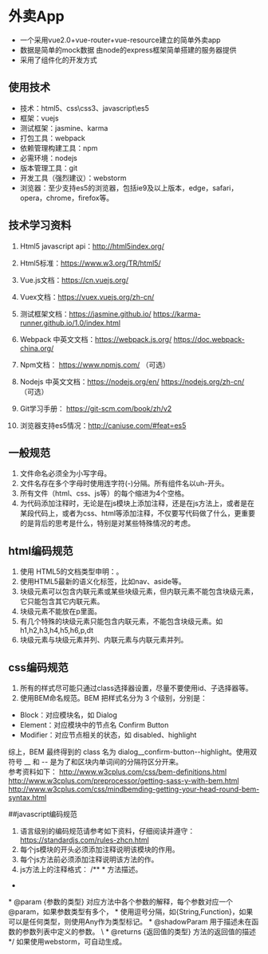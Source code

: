 # 外卖App
<ul>
<li> 一个采用vue2.0+vue-router+vue-resource建立的简单外卖app</br></li>
 <li>数据是简单的mock数据 由node的express框架简单搭建的服务器提供</li>
 <li>采用了组件化的开发方式</li>
</ul>

## 使用技术

* 技术：html5、css\css3、javascript\es5
* 框架：vuejs
* 测试框架：jasmine、karma
* 打包工具：webpack
* 依赖管理构建工具：npm
* 必需环境：nodejs
* 版本管理工具：git
* 开发工具（强烈建议）：webstorm
* 浏览器：至少支持es5的浏览器，包括ie9及以上版本，edge，safari，opera，chrome，firefox等。

## 技术学习资料

1. Html5 javascript api：http://html5index.org/ 
2. Html5标准：https://www.w3.org/TR/html5/
3. Vue.js文档：https://cn.vuejs.org/ 
4. Vuex文档：https://vuex.vuejs.org/zh-cn/ 
5. 测试框架文档：https://jasmine.github.io/ https://karma-runner.github.io/1.0/index.html
6. Webpack 中英文文档：https://webpack.js.org/  https://doc.webpack-china.org/
7. Npm文档： https://www.npmjs.com/ （可选）
8. Nodejs 中英文文档：https://nodejs.org/en/  https://nodejs.org/zh-cn/ （可选）
9. Git学习手册： https://git-scm.com/book/zh/v2  

10. 浏览器支持es5情况：http://caniuse.com/#feat=es5 

## 一般规范

1. 文件命名必须全为小写字母。
2. 文件名存在多个字母时使用连字符(-)分隔。所有组件名以uh-开头。
3. 所有文件（html、css、js等）的每个缩进为4个空格。
4. 为代码添加注释时，无论是在js模块上添加注释，还是在js方法上，或者是在某段代码上，或者为css、html等添加注释，不仅要写代码做了什么，更重要的是背后的思考是什么，特别是对某些特殊情况的考虑。

## html编码规范

1. 使用 HTML5的文档类型申明：<!DOCTYPE html>。
2. 使用HTML5最新的语义化标签，比如nav、aside等。
3. 块级元素可以包含内联元素或某些块级元素，但内联元素不能包含块级元素，它只能包含其它内联元素。
4. 块级元素不能放在p里面。
5. 有几个特殊的块级元素只能包含内联元素，不能包含块级元素。如h1,h2,h3,h4,h5,h6,p,dt
6. 块级元素与块级元素并列、内联元素与内联元素并列。

## css编码规范

1. 所有的样式尽可能只通过class选择器设置，尽量不要使用id、子选择器等。
2. 使用BEM命名规范。BEM 把样式名分为 3 个级别，分别是：
* Block：对应模块名，如 Dialog
* Element：对应模块中的节点名 Confirm Button
* Modifier：对应节点相关的状态，如 disabled、highlight

综上，BEM 最终得到的 class 名为 dialog\__confirm-button--highlight。使用双符号 __ 和 -- 是为了和区块内单词间的分隔符区分开来。</br>
参考资料如下：
http://www.w3cplus.com/css/bem-definitions.html 
http://www.w3cplus.com/preprocessor/getting-sass-y-with-bem.html 
http://www.w3cplus.com/css/mindbemding-getting-your-head-round-bem-syntax.html

##javascript编码规范

1. 语言级别的编码规范请参考如下资料，仔细阅读并遵守：
https://standardjs.com/rules-zhcn.html 
2. 每个js模块的开头必须添加注释说明该模块的作用。
3. 每个js方法前必须添加注释说明该方法的作。
4. js方法上的注释格式：
 /**
 \* 方法描述。
 *
\* @param {参数的类型} 对应方法中各个参数的解释，每个参数对应一个@param，如果参数类型有多个，
\* 使用逗号分隔，如{String,Function}，如果可以是任何类型，则使用Any作为类型标记。
\* @shadowParam 用于描述未在函数的参数列表中定义的参数。
\ * @returns {返回值的类型} 方法的返回值的描述
\*/
如果使用webstorm，可自动生成。

